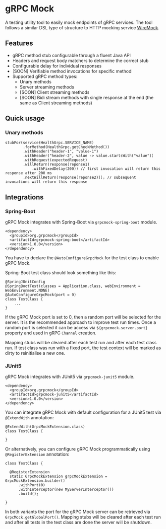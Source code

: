 # gRPC Mock
A testing utility tool to easily mock endpoints of gRPC services. 
The tool follows a similar DSL type of structure to HTTP mocking service [WireMock](https://github.com/tomakehurst/wiremock).

## Features

 - gRPC method stub configurable through a fluent Java API
 - Headers and request body matchers to determine the correct stub
 - Configurable delay for individual responses
 - [SOON] Verifiable method invocations for specific method
 - Supported gRPC method types:
    - Unary methods
    - Server streaming methods
    - [SOON] Client streaming methods
    - [SOON] Bidi stream methods with single response at the end (the same as Client streaming methods)
    
## Quick usage

### Unary methods

```
stubFor(service(HealthGrpc.SERVICE_NAME)
        .forMethod(HealthGrpc.getCheckMethod())
        .withHeader("header-1", "value-1")
        .withHeader("header-2", value -> value.startsWith("value"))
        .withRequest(expectedRequest)
        .willReturn(response(reponse1)
            .withFixedDelay(200)) // first invocation will return this response after 200 ms
        .nextWillReturn(response(reponse2))); // subsequent invocations will return this response
```

## Integrations

### Spring-Boot

gRPC Mock integrates with Spring-Boot via `grpcmock-spring-boot` module. 

```
<dependency>
  <groupId>org.grpcmock</groupId>
  <artifactId>grpcmock-spring-boot</artifactId>
  <version>1.0.0</version>
</dependency>
```

You have to declare the `@AutoConfigureGrpcMock` for the test class to enable gRPC Mock.

Spring-Boot test class should look something like this:
```
@SpringJUnitConfig
@SpringBootTest(classes = Application.class, webEnvironment = WebEnvironment.NONE)
@AutoConfigureGrpcMock(port = 0)
class TestClass {
    ...
}
```

If the gRPC Mock port is set to 0, then a random port will be selected for the server. It is the recommended approach to improve test run times. Once a random port is selected it can be access via `${grpcmock.server.port}` property and used in gRPC `Channel` creation.

Mapping stubs will be cleared after each test run and after each test class run. If test class was run with a fixed port, the test context will be marked as dirty to reinitialise a new one.

### JUnit5

gRPC Mock integrates with JUnit5 via `grpcmock-junit5` module.

```
<dependency>
  <groupId>org.grpcmock</groupId>
  <artifactId>grpcmock-junit5</artifactId>
  <version>1.0.0</version>
</dependency>
```

You can integrate gRPC Mock with default configuration for a JUnit5 test via `@ExtendWith` annotation:

```
@ExtendWith(GrpcMockExtension.class)
class TestClass {

}
```

Or alternatively, you can configure gRPC Mock programmatically using `@RegisterExtension` annotation:

```
class TestClass {

  @RegisterExtension
  static GrpcMockExtension grpcMockExtension = GrpcMockExtension.builder()
      .withPort(0)
      .withInterceptor(new MyServerInterceptor())
      .build();

}
```

In both variants the port for the gRPC Mock server can be retrieved via `GrpcMock.getGlobalPort()`. 
Mapping stubs will be cleared after each test run and 
after all tests in the test class are done the server will be shutdown.